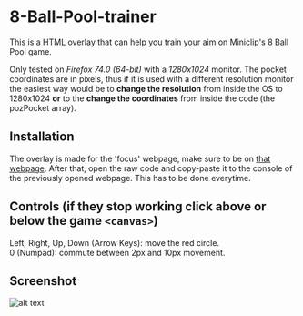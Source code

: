 # 8-Ball-Pool-trainer
This is a HTML overlay that can help you train your aim on Miniclip's 8 Ball Pool game.  
  
Only tested on _Firefox 74.0 (64-bit)_ with a _1280x1024_ monitor. The pocket coordinates are in pixels, thus if it is used with a different resolution monitor the easiest way would be to **change the resolution** from inside the OS to 1280x1024 **or** to the **change the coordinates** from inside the code (the pozPocket array).
  
## Installation
The overlay is made for the 'focus' webpage, make sure to be on [that webpage](https://www.miniclip.com/games/8-ball-pool-multiplayer/en/focus/).
After that, open the raw code and copy-paste it to the console of the previously opened webpage. This has to be done everytime.
  
## Controls (if they stop working click above or below the game `<canvas>`)
Left, Right, Up, Down (Arrow Keys): move the red circle.  
0 (Numpad): commute between 2px and 10px movement.  
  
## Screenshot
![alt text](https://i.ibb.co/KGL1cBV/Untitled.png)  
